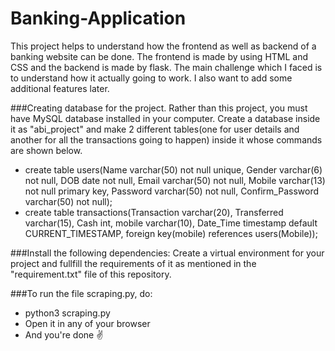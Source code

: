# Banking-Application

This project helps to understand how the frontend as well as backend of a banking website can be done. The frontend is made by using HTML and CSS and the backend is made by flask. The main challenge which I faced is to understand how it actually going to work. I also want to add some additional features later.

###Creating database for the project.
Rather than this project, you must have MySQL database installed in your computer. Create a database inside it as "abi_project" and make 2 different tables(one for user details and another for all the transactions going to happen) inside it whose commands are shown below.
- create table users(Name varchar(50) not null unique, Gender varchar(6) not null, DOB date not null, Email varchar(50) not null, Mobile varchar(13) not null primary key, Password varchar(50) not null, Confirm_Password varchar(50) not null);
- create table transactions(Transaction varchar(20), Transferred varchar(15), Cash int, mobile varchar(10), Date_Time timestamp default CURRENT_TIMESTAMP, foreign key(mobile) references users(Mobile));

###Install the following dependencies:
Create a virtual environment for your project and fullfill the requirements of it as mentioned in the "requirement.txt" file of this repository.

###To run the file scraping.py, do:
- python3 scraping.py
- Open it in any of your browser
- And you're done ✌️
